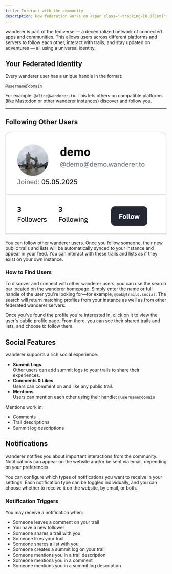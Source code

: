 ```yaml
---
title: Interact with the community
description: How federation works on <span class="-tracking-[0.075em]">wanderer</span>
---
```


<span class="-tracking-[0.075em]">wanderer</span> is part of the fediverse — a decentralized network of connected apps and communities. This allows users across different platforms and servers to follow each other, interact with trails, and stay updated on adventures — all using a universal identity.

## Your Federated Identity

Every <span class="-tracking-[0.075em]">wanderer</span> user has a unique handle in the format:

```
@username@domain
```


For example: `@alice@wanderer.to`. This lets others on compatible platforms (like Mastodon or other wanderer instances) discover and follow you.

---

## Following Other Users

![Follow user](../../../assets/guides/wanderer_follow.png)


You can follow other <span class="-tracking-[0.075em]">wanderer</span> users. Once you follow someone, their new public trails and lists will be automatically synced to your instance and appear in your feed. You can interact with these trails and lists as if they exist on your own instance.

### How to Find Users

To discover and connect with other <span class="-tracking-[0.075em]">wanderer</span> users, you can use the search bar located on the <span class="-tracking-[0.075em]">wanderer</span> homepage. Simply enter the name or full handle of the user you're looking for—for example, `@bob@trails.social`. The search will return matching profiles from your instance as well as from other federated <span class="-tracking-[0.075em]">wanderer</span> servers.

Once you've found the profile you're interested in, click on it to view the user's public profile page. From there, you can see their shared trails and lists, and choose to follow them.

## Social Features

<span class="-tracking-[0.075em]">wanderer</span> supports a rich social experience:

- **Summit Logs**  
  Other users can add summit logs to your trails to share their experiences.
- **Comments & Likes**  
  Users can comment on and like any public trail.
- **Mentions**  
  Users can mention each other using their handle: `@username@domain`


Mentions work in:
- Comments
- Trail descriptions
- Summit log descriptions

## Notifications

<span class="-tracking-[0.075em]">wanderer</span> notifies you about important interactions from the community. Notifications can appear on the website and/or be sent via email, depending on your preferences.

You can configure which types of notifications you want to receive in your settings. Each notification type can be toggled individually, and you can choose whether to receive it on the website, by email, or both.

### Notification Triggers

You may receive a notification when:

- Someone leaves a comment on your trail
- You have a new follower
- Someone shares a trail with you
- Someone likes your trail
- Someone shares a list with you
- Someone creates a summit log on your trail
- Someone mentions you in a trail description
- Someone mentions you in a comment
- Someone mentions you in a summit log description
